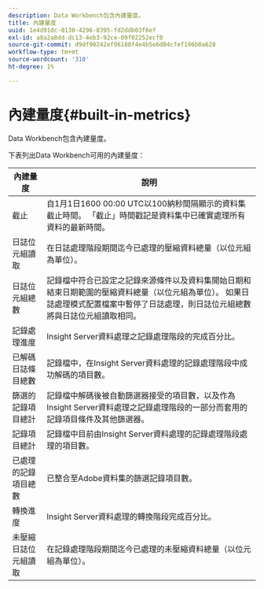 ```yaml
---
description: Data Workbench包含內建量度。
title: 內建量度
uuid: 1e4d91dc-0130-4296-8395-fd2ddb03f6ef
exl-id: a8a2a8dd-dc13-4eb3-92ce-09f02252ecf0
source-git-commit: d9df90242ef96188f4e4b5e6d04cfef196b0a628
workflow-type: tm+mt
source-wordcount: '310'
ht-degree: 1%

---
```


# 內建量度{#built-in-metrics}

Data Workbench包含內建量度。

下表列出Data Workbench可用的內建量度：

| 內建量度 | 說明 |
|---|---|
| 截止 | 自1月1日1600 00:00 UTC以100納秒間隔顯示的資料集截止時間。 「截止」時間戳記是資料集中已確實處理所有資料的最新時間。 |
| 日誌位元組讀取 | 在日誌處理階段期間迄今已處理的壓縮資料總量（以位元組為單位）。 |
| 日誌位元組總數 | 記錄檔中符合已設定之記錄來源條件以及資料集開始日期和結束日期範圍的壓縮資料總量（以位元組為單位）。 如果日誌處理模式配置檔案中暫停了日誌處理，則日誌位元組總數將與日誌位元組讀取相同。 |
| 記錄處理進度 | Insight Server資料處理之記錄處理階段的完成百分比。 |
| 已解碼日誌條目總數 | 記錄檔中，在Insight Server資料處理的記錄處理階段中成功解碼的項目數。 |
| 篩選的記錄項目總計 | 記錄檔中解碼後被自動篩選器接受的項目數，以及作為Insight Server資料處理之記錄處理階段的一部分而套用的記錄項目條件及其他篩選器。 |
| 記錄項目總計 | 記錄檔中目前由Insight Server資料處理的記錄處理階段處理的項目數。 |
| 已處理的記錄項目總數 | 已整合至Adobe資料集的篩選記錄項目數。 |
| 轉換進度 | Insight Server資料處理的轉換階段完成百分比。 |
| 未壓縮日誌位元組讀取 | 在記錄處理階段期間迄今已處理的未壓縮資料總量（以位元組為單位）。 |
